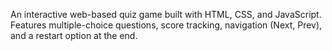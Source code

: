 An interactive web-based quiz game built with HTML, CSS, and JavaScript.
Features multiple-choice questions, score tracking, navigation (Next, Prev), and a restart option at the end.
